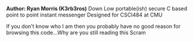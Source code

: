 **Author: Ryan Morris (K3rb3ros)**
Down Low portable(ish) secure C based point to point instant messenger 
Designed for CSCI484 at CMU

If you don't know who I am then you probably have no good reason for browsing this code...Why are you still reading this Scram
